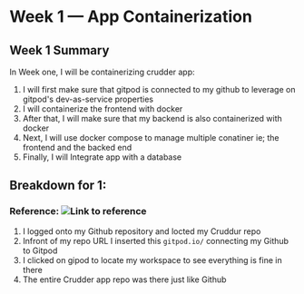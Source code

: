 # Week 1 — App Containerization

## Week 1 Summary
In Week one, I will be containerizing crudder app: 
1. I will first make sure that gitpod is connected to my github to leverage on gitpod's dev-as-service properties 
2. I will containerize the frontend with docker
3. After that, I will make sure that my backend is also containerized with docker
4. Next, I will use docker compose to manage multiple conatiner ie; the frontend and the backed end
5. Finally, I will Integrate app with a database

## Breakdown for 1:
### Reference: ![Link to reference](https://www.gitpod.io/docs/configure/authentication/github)
1. I logged onto my Github repository and locted my Cruddur repo
2. Infront of my repo URL I inserted this ```gitpod.io/``` connecting my Github to Gitpod
3. I clicked on gipod to locate my workspace to see everything is fine in there
4. The entire Crudder app repo was there just like Github







